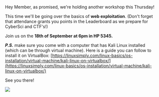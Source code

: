 <!-- title: Workshop: Web Exploitation Basics -->
<!-- author: Club Executive -->

Hey Member, as promised, we're holding another workshop this Thursday! 

This time we'll be going over the basics of **web exploitation**. (Don't forget that attendance grants you points in the Leaderboard as we prepare for CyberSci and CTF's!)

Join us on the **18th of September at 6pm in HP 5345.**

***P.S.*** make sure you come with a computer that has Kali Linux installed (which can be through virtual machine). Here is a guide you can follow to install it on VirtualBox: [https://linuxsimply.com/linux-basics/os-installation/virtual-machine/kali-linux-on-virtualbox/](https://linuxsimply.com/linux-basics/os-installation/virtual-machine/kali-linux-on-virtualbox/)

See you there!

![](/img/workshops/webexploitationbasics.png)
